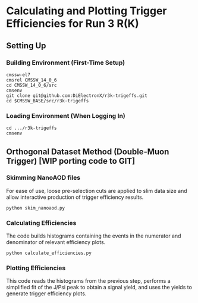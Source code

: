 # Calculating and Plotting Trigger Efficiencies for Run 3 R(K)

## Setting Up

### Building Environment (First-Time Setup)
```
cmssw-el7
cmsrel CMSSW_14_0_6
cd CMSSW_14_0_6/src
cmsenv
git clone git@github.com:DiElectronX/r3k-trigeffs.git
cd $CMSSW_BASE/src/r3k-trigeffs
```

### Loading Environment (When Logging In)
```
cd .../r3k-trigeffs
cmsenv
```

## Orthogonal Dataset Method (Double-Muon Trigger) [WIP porting code to GIT]

### Skimming NanoAOD files

For ease of use, loose pre-selection cuts are applied to slim data size and allow interactive production of trigger efficiency results.

```
python skim_nanoaod.py
```

### Calculating Efficiencies

The code builds histograms containing the events in the numerator and denominator of relevant efficiency plots.

```
python calculate_efficiencies.py
```

### Plotting Efficiencies

This code reads the histograms from the previous step, performs a simplified fit of the J/Psi peak to obtain a signal yield, and uses the yields to generate trigger efficiency plots.



